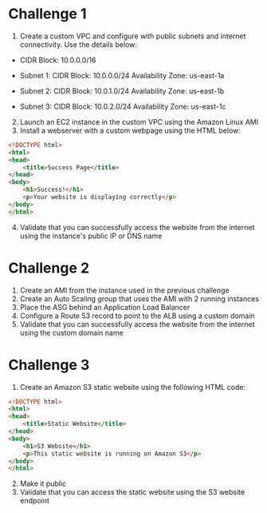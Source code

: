 # Challenge 1

1. Create a custom VPC and configure with public subnets and internet connectivity. Use the details below:

- CIDR Block: 10.0.0.0/16
- Subnet 1:
    CIDR Block: 10.0.0.0/24
    Availability Zone: us-east-1a

- Subnet 2:
    CIDR Block: 10.0.1.0/24
    Availability Zone: us-east-1b

- Subnet 3:
    CIDR Block: 10.0.2.0/24
    Availability Zone: us-east-1c

2. Launch an EC2 instance in the custom VPC using the Amazon Linux AMI
3. Install a webserver with a custom webpage using the HTML below:

```html
<!DOCTYPE html>
<html>
<head>
    <title>Success Page</title>
</head>
<body>
    <h1>Success!</h1>
    <p>Your website is displaying correctly</p>
</body>
</html>
```

4. Validate that you can successfully access the website from the internet using the instance's public IP or DNS name

# Challenge 2

1. Create an AMI from the instance used in the previous challenge
2. Create an Auto Scaling group that uses the AMI with 2 running instances
3. Place the ASG behind an Application Load Balancer
4. Configure a Route 53 record to point to the ALB using a custom domain
5. Validate that you can successfully access the website from the internet using the custom domain name

# Challenge 3

1. Create an Amazon S3 static website using the following HTML code:

```html
<!DOCTYPE html>
<html>
<head>
    <title>Static Website</title>
</head>
<body>
    <h1>S3 Website</h1>
    <p>This static website is running on Amazon S3</p>
</body>
</html>
```

2. Make it public
3. Validate that you can access the static website using the S3 website endpoint

